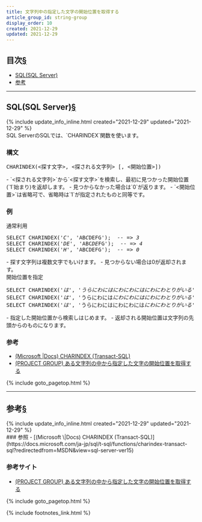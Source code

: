 ```yaml
---
title: 文字列中の指定した文字の開始位置を取得する
article_group_id: string-group
display_order: 10
created: 2021-12-29
updated: 2021-12-29
---
```


## <a name="index">目次</a><a class="heading-anchor-permalink" href="#目次">§</a>

<ul id="index_ul">
<li><a href="#SQL(SQL Server)">SQL(SQL Server)</a></li>
<li><a href="#参考">参考</a></li>
</ul>

* * *
## <a name="SQL(SQL Server)">SQL(SQL Server)</a><a class="heading-anchor-permalink" href="#SQL(SQL Server)">§</a>
<div class="chapter-updated">{% include update_info_inline.html created="2021-12-29" updated="2021-12-29" %}</div>
SQL ServerのSQLでは、`CHARINDEX`関数を使います。

### 構文
<div class="code-box-syntax no-title">
<pre>
CHARINDEX(&lt;探す文字&gt;, &lt;探される文字列&gt; [, &lt;開始位置&gt;])   
</pre>
</div>
- `<探される文字列>`から`<探す文字>`を検索し、最初に見つかった開始位置(`1`始まり)を返却します。
- 見つからなかった場合は`0`が返ります。
- `<開始位置>`は省略可で、省略時は`1`が指定されたものと同等です。

### 例
<div class="code-box">
<div class="title">通常利用</div>
<pre>
SELECT CHARINDEX(<em>'C'</em>, 'AB<em>C</em>DEFG');  <em class="comment">-- =&gt; 3</em>
SELECT CHARINDEX(<em>'DE'</em>, 'ABC<em>DE</em>FG');  <em class="comment">-- =&gt; 4</em>
SELECT CHARINDEX(<em>'H'</em>, 'ABCDEFG');  <em class="comment">-- =&gt; 0</em>
</pre>
</div>
- 探す文字列は複数文字でもいけます。
- 見つからない場合は0が返却されます。

<div class="code-box">
<div class="title">開始位置を指定</div>
<pre>
SELECT CHARINDEX('<em>は</em>', '<em class="orange">うらにわに</em><em>は</em><em class="orange">にわにわに</em><em>は</em><em class="orange">にわにわとりがいる</em>');  <em class="comment">-- =&gt; 6</em>
SELECT CHARINDEX('<em>は</em>', 'うらにわには<em class="orange">にわにわに</em><em>は</em><em class="orange">にわにわとりがいる</em>', <em class="blue">7</em>);  <em class="comment">-- =&gt; 12</em>
SELECT CHARINDEX('<em>は</em>', 'うらにわにはにわにわには<em class="orange">にわにわとりがいる</em>', <em class="blue">13</em>);  <em class="comment">-- =&gt; 0</em>
</pre>
</div>
- 指定した開始位置から検索しはじめます。
- 返却される開始位置は文字列の先頭からのものになります。

### 参考
- [(Microsoft \|Docs) CHARINDEX (Transact-SQL)](https://docs.microsoft.com/ja-jp/sql/t-sql/functions/charindex-transact-sql?redirectedfrom=MSDN&view=sql-server-ver15)
- [(PROJECT GROUP) ある文字列の中から指定した文字の開始位置を取得する](https://www.projectgroup.info/tips/SQLServer/function/F000002.html)

{% include goto_pagetop.html %}

* * *
## <a name="参考">参考</a><a class="heading-anchor-permalink" href="#参考">§</a>
<div class="chapter-updated">{% include update_info_inline.html created="2021-12-29" updated="2021-12-29" %}</div>
### 参照
- [(Microsoft \|Docs) CHARINDEX (Transact-SQL)](https://docs.microsoft.com/ja-jp/sql/t-sql/functions/charindex-transact-sql?redirectedfrom=MSDN&view=sql-server-ver15)

### 参考サイト
- [(PROJECT GROUP) ある文字列の中から指定した文字の開始位置を取得する](https://www.projectgroup.info/tips/SQLServer/function/F000002.html)

{% include goto_pagetop.html %}

{% include footnotes_link.html %}
